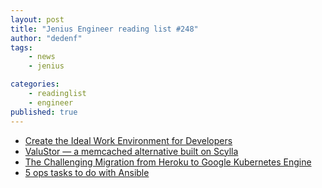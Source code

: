 ```yaml
---
layout: post
title: "Jenius Engineer reading list #248"
author: "dedenf"
tags:
    - news
    - jenius

categories:
    - readinglist
    - engineer
published: true
---
```


- [Create the Ideal Work Environment for Developers](https://thenewstack.io/create-the-ideal-work-environment-for-developers/)
- [ValuStor — a memcached alternative built on Scylla](https://www.scylladb.com/2019/02/20/valustor-a-memcached-alternative-built-on-scylla/)
- [The Challenging Migration from Heroku to Google Kubernetes Engine](https://blog.algolia.com/challenging-migration-heroku-google-kubernetes-engine/)
- [5 ops tasks to do with Ansible](https://opensource.com/article/19/8/ops-tasks-ansible)
